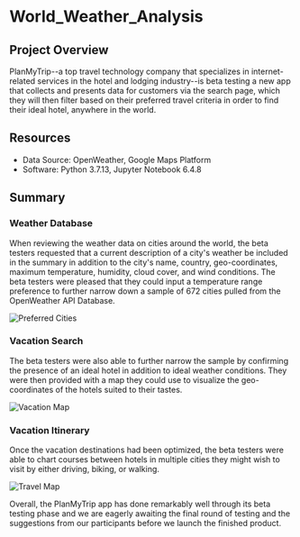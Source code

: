 # World_Weather_Analysis
## Project Overview
PlanMyTrip--a top travel technology company that specializes in internet-related services in the hotel and lodging industry--is beta testing a new app that collects and presents data for customers via the search page, which they will then filter based on their preferred travel criteria in order to find their ideal hotel, anywhere in the world.
## Resources
- Data Source: OpenWeather, Google Maps Platform
- Software: Python 3.7.13, Jupyter Notebook 6.4.8
## Summary
### Weather Database
When reviewing the weather data on cities around the world, the beta testers requested that a current description of a city's weather be included in the summary in addition to the city's name, country, geo-coordinates, maximum temperature, humidity, cloud cover, and wind conditions. The beta testers were pleased that they could input a temperature range preference to further narrow down a sample of 672 cities pulled from the OpenWeather API Database.

![Preferred Cities](link)

### Vacation Search
The beta testers were also able to further narrow the sample by confirming the presence of an ideal hotel in addition to ideal weather conditions. They were then provided with a map they could use to visualize the geo-coordinates of the hotels suited to their tastes.

![Vacation Map](link)

### Vacation Itinerary
Once the vacation destinations had been optimized, the beta testers were able to chart courses between hotels in multiple cities they might wish to visit by either driving, biking, or walking.

![Travel Map](link)

Overall, the PlanMyTrip app has done remarkably well through its beta testing phase and we are eagerly awaiting the final round of testing and the suggestions from our participants before we launch the finished product.